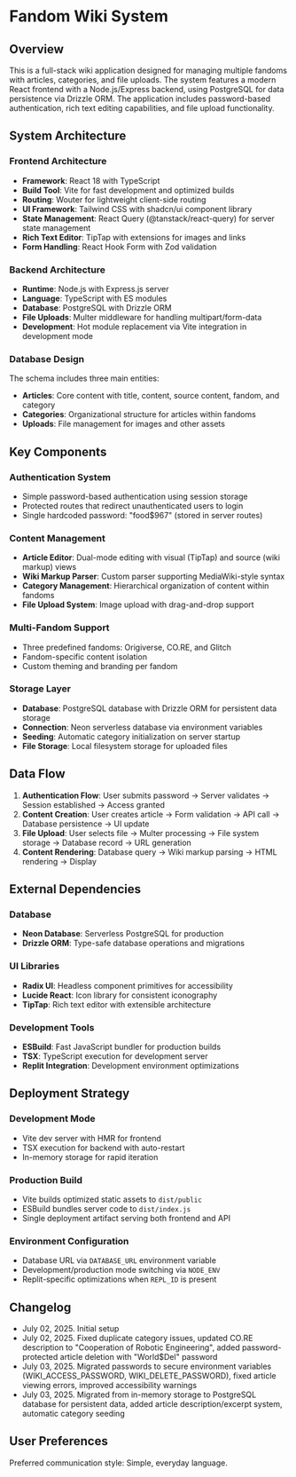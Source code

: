 # Fandom Wiki System

## Overview

This is a full-stack wiki application designed for managing multiple fandoms with articles, categories, and file uploads. The system features a modern React frontend with a Node.js/Express backend, using PostgreSQL for data persistence via Drizzle ORM. The application includes password-based authentication, rich text editing capabilities, and file upload functionality.

## System Architecture

### Frontend Architecture
- **Framework**: React 18 with TypeScript
- **Build Tool**: Vite for fast development and optimized builds
- **Routing**: Wouter for lightweight client-side routing
- **UI Framework**: Tailwind CSS with shadcn/ui component library
- **State Management**: React Query (@tanstack/react-query) for server state management
- **Rich Text Editor**: TipTap with extensions for images and links
- **Form Handling**: React Hook Form with Zod validation

### Backend Architecture
- **Runtime**: Node.js with Express.js server
- **Language**: TypeScript with ES modules
- **Database**: PostgreSQL with Drizzle ORM
- **File Uploads**: Multer middleware for handling multipart/form-data
- **Development**: Hot module replacement via Vite integration in development mode

### Database Design
The schema includes three main entities:
- **Articles**: Core content with title, content, source content, fandom, and category
- **Categories**: Organizational structure for articles within fandoms
- **Uploads**: File management for images and other assets

## Key Components

### Authentication System
- Simple password-based authentication using session storage
- Protected routes that redirect unauthenticated users to login
- Single hardcoded password: "food$967" (stored in server routes)

### Content Management
- **Article Editor**: Dual-mode editing with visual (TipTap) and source (wiki markup) views
- **Wiki Markup Parser**: Custom parser supporting MediaWiki-style syntax
- **Category Management**: Hierarchical organization of content within fandoms
- **File Upload System**: Image upload with drag-and-drop support

### Multi-Fandom Support
- Three predefined fandoms: Origiverse, CO.RE, and Glitch
- Fandom-specific content isolation
- Custom theming and branding per fandom

### Storage Layer
- **Database**: PostgreSQL database with Drizzle ORM for persistent data storage
- **Connection**: Neon serverless database via environment variables
- **Seeding**: Automatic category initialization on server startup
- **File Storage**: Local filesystem storage for uploaded files

## Data Flow

1. **Authentication Flow**: User submits password → Server validates → Session established → Access granted
2. **Content Creation**: User creates article → Form validation → API call → Database persistence → UI update
3. **File Upload**: User selects file → Multer processing → File system storage → Database record → URL generation
4. **Content Rendering**: Database query → Wiki markup parsing → HTML rendering → Display

## External Dependencies

### Database
- **Neon Database**: Serverless PostgreSQL for production
- **Drizzle ORM**: Type-safe database operations and migrations

### UI Libraries
- **Radix UI**: Headless component primitives for accessibility
- **Lucide React**: Icon library for consistent iconography
- **TipTap**: Rich text editor with extensible architecture

### Development Tools
- **ESBuild**: Fast JavaScript bundler for production builds
- **TSX**: TypeScript execution for development server
- **Replit Integration**: Development environment optimizations

## Deployment Strategy

### Development Mode
- Vite dev server with HMR for frontend
- TSX execution for backend with auto-restart
- In-memory storage for rapid iteration

### Production Build
- Vite builds optimized static assets to `dist/public`
- ESBuild bundles server code to `dist/index.js`
- Single deployment artifact serving both frontend and API

### Environment Configuration
- Database URL via `DATABASE_URL` environment variable
- Development/production mode switching via `NODE_ENV`
- Replit-specific optimizations when `REPL_ID` is present

## Changelog
- July 02, 2025. Initial setup
- July 02, 2025. Fixed duplicate category issues, updated CO.RE description to "Cooperation of Robotic Engineering", added password-protected article deletion with "World$Del" password
- July 03, 2025. Migrated passwords to secure environment variables (WIKI_ACCESS_PASSWORD, WIKI_DELETE_PASSWORD), fixed article viewing errors, improved accessibility warnings
- July 03, 2025. Migrated from in-memory storage to PostgreSQL database for persistent data, added article description/excerpt system, automatic category seeding

## User Preferences

Preferred communication style: Simple, everyday language.